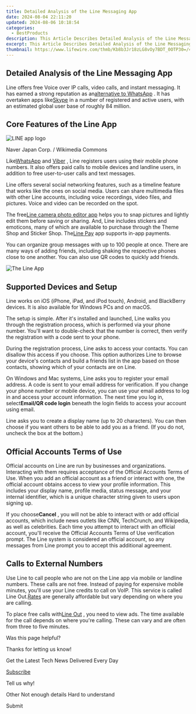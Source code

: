 ```yaml
---
title: Detailed Analysis of the Line Messaging App
date: 2024-08-04 22:11:20
updated: 2024-08-06 10:18:54
categories:
  - BestProducts
description: This Article Describes Detailed Analysis of the Line Messaging App
excerpt: This Article Describes Detailed Analysis of the Line Messaging App
thumbnail: https://www.lifewire.com/thmb/Kb8b3Jr18zLG8vOy7BDT_0OTP30=/400x300/filters:no_upscale():max_bytes(150000):strip_icc():format(webp)/line-app-logo-ccdacd0f7c344b3d9d4847edcb90733d.jpg
---
```


## Detailed Analysis of the Line Messaging App
 Line offers free Voice over IP calls, video calls, and instant messaging. It has earned a strong reputation as an[alternative to WhatsApp](https://www.lifewire.com/line-vs-whatsapp-comparison-3426587) . It has overtaken apps like[Skype](https://www.lifewire.com/what-is-skype-3426903) in a number of registered and active users, with an estimated global user base of roughly 84 million.

## Core Features of the Line App

![LINE app logo](https://www.lifewire.com/thmb/T9ZwLGRTmm3z2P4otHRuFzURwY4=/1500x0/filters:no_upscale():max_bytes(150000):strip_icc():format(webp)/line-app-logo-ccdacd0f7c344b3d9d4847edcb90733d.jpg)

 Naver Japan Corp. / Wikimedia Commons

 Like[WhatsApp](https://www.lifewire.com/what-is-whatsapp-all-about-4781062) and [Viber](https://www.lifewire.com/viber-app-review-3426625) , Line registers users using their mobile phone numbers. It also offers paid calls to mobile devices and landline users, in addition to free user-to-user calls and text messages.

 Line offers several social networking features, such as a timeline feature that works like the ones on social media. Users can share multimedia files with other Line accounts, including voice recordings, video files, and pictures. Voice and video can be recorded on the spot.

 The free[Line camera photo editor app](http://camera.line.me/) helps you to snap pictures and lightly edit them before saving or sharing. And, Line includes stickers and emoticons, many of which are available to purchase through the Theme Shop and Sticker Shop. The[Line Pay](https://pay.line.me/) app supports in-app payments.

 You can organize group messages with up to 100 people at once. There are many ways of adding friends, including shaking the respective phones close to one another. You can also use QR codes to quickly add friends.

![The Line App](https://www.lifewire.com/thmb/n5UychPYoFk77SxjumwpaNjHfZw=/1500x0/filters:no_upscale():max_bytes(150000):strip_icc():format(webp)/TheLineAppiOS-57cd24fca3574f079fdf51c33c30e672.jpg)

## Supported Devices and Setup

 Line works on iOS (iPhone, iPad, and iPod touch), Android, and BlackBerry devices. It is also available for Windows PCs and on macOS.

 The setup is simple. After it's installed and launched, Line walks you through the registration process, which is performed via your phone number. You'll want to double-check that the number is correct, then verify the registration with a code sent to your phone.

 During the registration process, Line asks to access your contacts. You can disallow this access if you choose. This option authorizes Line to browse your device's contacts and build a friends list in the app based on those contacts, showing which of your contacts are on Line.

 On Windows and Mac systems, Line asks you to register your email address. A code is sent to your email address for verification. If you change your phone number or mobile device, you can use your email address to log in and access your account information. The next time you log in, select**Email/QR code login** beneath the login fields to access your account using email.

 Line asks you to create a display name (up to 20 characters). You can then choose if you want others to be able to add you as a friend. (If you do not, uncheck the box at the bottom.)

## Official Accounts Terms of Use

 Official accounts on Line are run by businesses and organizations. Interacting with them requires acceptance of the Official Accounts Terms of Use. When you add an official account as a friend or interact with one, the official account obtains access to view your profile information. This includes your display name, profile media, status message, and your internal identifier, which is a unique character string given to users upon signing up.

 If you choose**Cancel** , you will not be able to interact with or add official accounts, which include news outlets like CNN, TechCrunch, and Wikipedia, as well as celebrities. Each time you attempt to interact with an official account, you'll receive the Official Accounts Terms of Use verification prompt. The Line system is considered an official account, so any messages from Line prompt you to accept this additional agreement.

## Calls to External Numbers

 Use Line to call people who are not on the Line app via mobile or landline numbers. These calls are not free. Instead of paying for expensive mobile minutes, you'll use your Line credits to call on VoIP. This service is called Line Out.[Rates](https://linecorp.com/en/pr/news/en/2023/4529) are generally affordable but vary depending on where you are calling.

 To place free calls with[Line Out](https://linecorp.com/en/pr/news/en/2023/4529) , you need to view ads. The time available for the call depends on where you're calling. These can vary and are often from three to five minutes.

Was this page helpful?

Thanks for letting us know!

 Get the Latest Tech News Delivered Every Day

[Subscribe](https://www.lifewire.com/#)

Tell us why!

 Other  Not enough details  Hard to understand

 Submit

<ins class="adsbygoogle"
     style="display:block"
     data-ad-format="autorelaxed"
     data-ad-client="ca-pub-7571918770474297"
     data-ad-slot="1223367746"></ins>



<ins class="adsbygoogle"
     style="display:block"
     data-ad-client="ca-pub-7571918770474297"
     data-ad-slot="8358498916"
     data-ad-format="auto"
     data-full-width-responsive="true"></ins>
